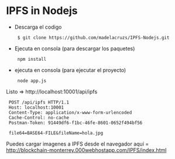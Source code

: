 # IPFS in Nodejs

- Descarga el codigo

       $ git clone https://github.com/madelacruzs/IPFS-Nodejs.git
 
 - Ejecuta en consola (para descargar los paquetes)
 
        npm install
 
 - ejecuta en consola (para ejecutar el proyecto)
 
        node app.js
 
 Listo => http://localhost:10001/api/ipfs

     POST /api/ipfs HTTP/1.1
     Host: localhost:10001
     Content-Type: application/x-www-form-urlencoded
     Cache-Control: no-cache
     Postman-Token: 91449df6-f1bc-46fe-8601-0652f494bf56

     file64=BASE64-FILE&fileName=hola.jpg
     
     
Puedes cargar imagenes a IPFS desde el navegador aquí = http://blockchain-monterrey.000webhostapp.com/IPFS/index.html
 
